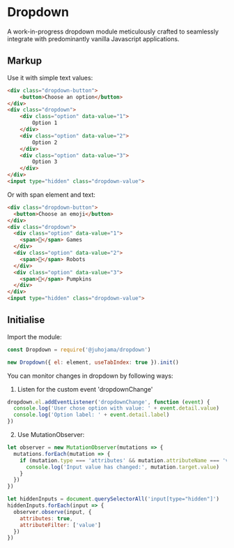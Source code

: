 # Dropdown

A work-in-progress dropdown module meticulously crafted to seamlessly integrate with predominantly vanilla Javascript applications.

## Markup

Use it with simple text values:

```HTML
<div class="dropdown-button">
    <button>Choose an option</button>
</div>
<div class="dropdown">
    <div class="option" data-value="1">
        Option 1
    </div>
    <div class="option" data-value="2">
        Option 2
    </div>
    <div class="option" data-value="3">
        Option 3
    </div>
</div>
<input type="hidden" class="dropdown-value">
```

Or with span element and text:

```HTML
<div class="dropdown-button">
  <button>Choose an emoji</button>
</div>
<div class="dropdown">
  <div class="option" data-value="1">
    <span>👾</span> Games
  </div>
  <div class="option" data-value="2">
    <span>🤖</span> Robots
  </div>
  <div class="option" data-value="3">
    <span>🎃</span> Pumpkins
  </div>
</div>
<input type="hidden" class="dropdown-value">
```

## Initialise

Import the module:

```javascript
const Dropdown = require('@juhojama/dropdown')
```

```javascript
new Dropdown({ el: element, useTabIndex: true }).init()
```

You can monitor changes in dropdown by following ways:

1.  Listen for the custom event 'dropdownChange'

```javascript
dropdown.el.addEventListener('dropdownChange', function (event) {
  console.log('User chose option with value: ' + event.detail.value)
  console.log('Option label: ' + event.detail.label)
})
```

2.  Use MutationObserver:

```javascript
let observer = new MutationObserver(mutations => {
  mutations.forEach(mutation => {
    if (mutation.type === 'attributes' && mutation.attributeName === 'value') {
      console.log('Input value has changed:', mutation.target.value)
    }
  })
})

let hiddenInputs = document.querySelectorAll('input[type="hidden"]')
hiddenInputs.forEach(input => {
  observer.observe(input, {
    attributes: true,
    attributeFilter: ['value']
  })
})
```
